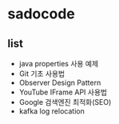 # sadocode

## list

* java properties 사용 예제
* Git 기초 사용법
* Observer Design Pattern
* YouTube IFrame API 사용법
* Google 검색엔진 최적화(SEO)
* kafka log relocation

